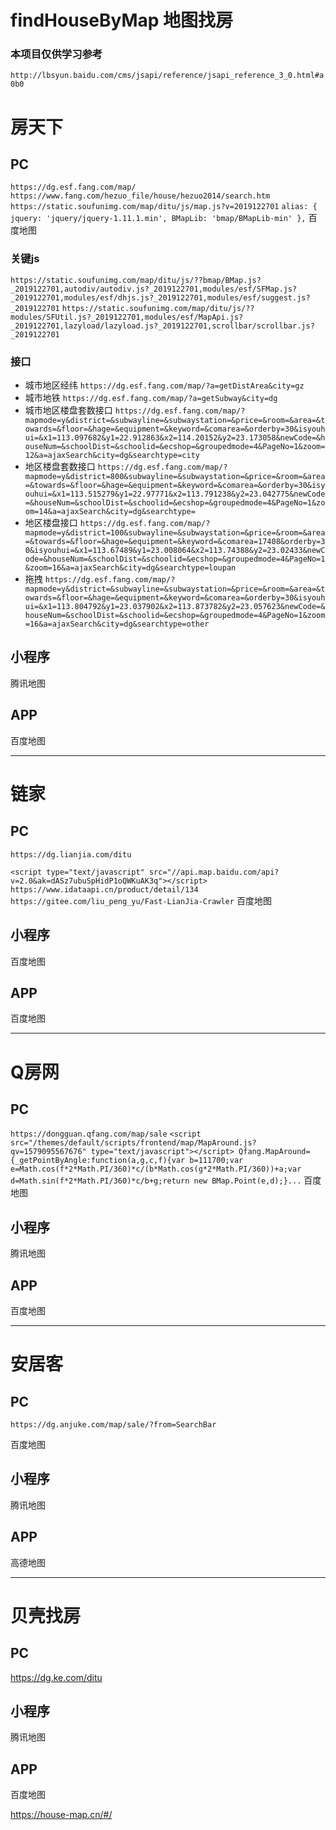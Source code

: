# findHouseByMap 地图找房
### 本项目仅供学习参考


`http://lbsyun.baidu.com/cms/jsapi/reference/jsapi_reference_3_0.html#a0b0`

# 房天下 
## PC 
`https://dg.esf.fang.com/map/`
`https://www.fang.com/hezuo_file/house/hezuo2014/search.htm`
`https://static.soufunimg.com/map/ditu/js/map.js?v=2019122701`
`alias: {
            jquery: 'jquery/jquery-1.11.1.min',
            BMapLib: 'bmap/BMapLib-min'
        },`
百度地图


### 关键js 
`https://static.soufunimg.com/map/ditu/js/??bmap/BMap.js?_2019122701,autodiv/autodiv.js?_2019122701,modules/esf/SFMap.js?_2019122701,modules/esf/dhjs.js?_2019122701,modules/esf/suggest.js?_2019122701`
`https://static.soufunimg.com/map/ditu/js/??modules/SFUtil.js?_2019122701,modules/esf/MapApi.js?_2019122701,lazyload/lazyload.js?_2019122701,scrollbar/scrollbar.js?_2019122701`

### 接口
* 城市地区经纬
`https://dg.esf.fang.com/map/?a=getDistArea&city=gz`
* 城市地铁
`https://dg.esf.fang.com/map/?a=getSubway&city=dg`
* 城市地区楼盘套数接口
`https://dg.esf.fang.com/map/?mapmode=y&district=&subwayline=&subwaystation=&price=&room=&area=&towards=&floor=&hage=&equipment=&keyword=&comarea=&orderby=30&isyouhui=&x1=113.097682&y1=22.912863&x2=114.20152&y2=23.173058&newCode=&houseNum=&schoolDist=&schoolid=&ecshop=&groupedmode=4&PageNo=1&zoom=12&a=ajaxSearch&city=dg&searchtype=city`
* 地区楼盘套数接口
`https://dg.esf.fang.com/map/?mapmode=y&district=800&subwayline=&subwaystation=&price=&room=&area=&towards=&floor=&hage=&equipment=&keyword=&comarea=&orderby=30&isyouhui=&x1=113.515279&y1=22.97771&x2=113.791238&y2=23.042775&newCode=&houseNum=&schoolDist=&schoolid=&ecshop=&groupedmode=4&PageNo=1&zoom=14&a=ajaxSearch&city=dg&searchtype=`
* 地区楼盘接口
`https://dg.esf.fang.com/map/?mapmode=y&district=100&subwayline=&subwaystation=&price=&room=&area=&towards=&floor=&hage=&equipment=&keyword=&comarea=17408&orderby=30&isyouhui=&x1=113.67489&y1=23.008064&x2=113.74388&y2=23.02433&newCode=&houseNum=&schoolDist=&schoolid=&ecshop=&groupedmode=4&PageNo=1&zoom=16&a=ajaxSearch&city=dg&searchtype=loupan`
* 拖拽
`https://dg.esf.fang.com/map/?mapmode=y&district=&subwayline=&subwaystation=&price=&room=&area=&towards=&floor=&hage=&equipment=&keyword=&comarea=&orderby=30&isyouhui=&x1=113.804792&y1=23.037902&x2=113.873782&y2=23.057623&newCode=&houseNum=&schoolDist=&schoolid=&ecshop=&groupedmode=4&PageNo=1&zoom=16&a=ajaxSearch&city=dg&searchtype=other`

## 小程序 
腾讯地图

## APP 
百度地图

---

# 链家 
## PC 
`https://dg.lianjia.com/ditu`
<script>
   `ljConf = {
        city_id: '441900',
        city_abbr: 'dg',
        city_name: '东莞',
        channel: 'ditu',
        feroot: '//s1.ljcdn.com/feroot/',
        page: 'ditu_index',
        pageConfig: {"ajaxroot":"https:\/\/ajax.api.lianjia.com\/","imAppid":"LIANJIA_WEB_20160624","imAppkey":"6dfdcee27d78b1107fceeca55d80b7bd"}
    };`
    </script>
`<script type="text/javascript" src="//api.map.baidu.com/api?v=2.0&ak=dASz7ubuSpHidP1oQWKuAK3q"></script>`
`https://www.idataapi.cn/product/detail/134`
`https://gitee.com/liu_peng_yu/Fast-LianJia-Crawler`
百度地图

## 小程序 
百度地图

## APP 
百度地图

------

# Q房网 
## PC 
`https://dongguan.qfang.com/map/sale`
	`<script src="/themes/default/scripts/frontend/map/MapAround.js?qv=1579095567676" type="text/javascript"></script>
    Qfang.MapAround={_getPointByAngle:function(a,g,c,f){var b=111700;var e=Math.cos(f*2*Math.PI/360)*c/(b*Math.cos(g*2*Math.PI/360))+a;var d=Math.sin(f*2*Math.PI/360)*c/b+g;return new BMap.Point(e,d);}...`
百度地图

## 小程序 
腾讯地图

## APP 
百度地图

---

# 安居客 
## PC 
`https://dg.anjuke.com/map/sale/?from=SearchBar`
<div class="map-bmap-wrap">
<script type="text/javascript"  src="//api.map.baidu.com/api?v=2.0&ak=vf6eaN6mYdB3ScABsPWlkqmZ1NU9r3mg&s=1"></script>
<script type="text/javascript"  src="//api.map.baidu.com/library/DistanceTool/1.2/src/DistanceTool_min.js"></script>
百度地图

## 小程序 
腾讯地图

## APP 
高德地图

---

# 贝壳找房 
## PC 
https://dg.ke.com/ditu
<script>
`ljConf = {
    city_id: '441900',
    city_abbr: 'dg',
    city_name: '东莞',
    channel: 'ditu',
    page: 'ditu_index',
    pageConfig: {"ajaxroot":"\/\/ajax.api.ke.com\/","imAppid":"BEIKE_WEB_20170105","imAppkey":"2d7e19fe599aa5087b4d46948e552e89"},
    feroot: '//s1.ljcdn.com/pegasus/',
    domainConfig: {"webroot":"\/\/bj.ke.com\/","wwwroot":"\/\/www.ke.com\/","ajaxapiroot":"https:\/\/ajax.api.ke.com\/","apiroot":"\/\/ajax.ke.com\/","festaticroot":"\/\/cms.ke.com\/static\/","videoroot":"\/\/video.ljcdn.com\/","feroot":"\/\/s1.ljcdn.com\/pegasus\/","ferootnew":"\/\/s1.ljcdn.com\/pegasus\/","newsroot":"\/\/news.ke.com\/","userroot":"\/\/user.ke.com\/","fangroot":"\/\/bj.fang.ke.com\/","agentroot":"\/\/agent.lianjia.com\/","version":"2020021817381794f","pageconfig":{"ajaxroot":"\/\/ajax.api.ke.com\/","imAppid":"BEIKE_WEB_20170105","imAppkey":"2d7e19fe599aa5087b4d46948e552e89"},"imgroot":null,"behaviors":[]},
    ucid:'',
    hasDitie: '1'
};`
</script>



## 小程序 
腾讯地图

## APP 
百度地图

















https://house-map.cn/#/